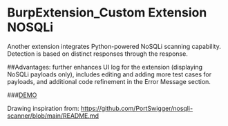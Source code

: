 # BurpExtension_Custom Extension NOSQLi

Another extension integrates Python-powered NoSQLi scanning capability. Detection is based on distinct responses through the response. 

##Advantages: further enhances UI log for the extension (displaying NoSQLi payloads only), includes editing and adding more test cases for payloads, and additional code refinement in the Error Message section.

###[DEMO](./video_demo/demo_NoEm_extension_final.mp4)


Drawing inspiration from: https://github.com/PortSwigger/nosqli-scanner/blob/main/README.md
